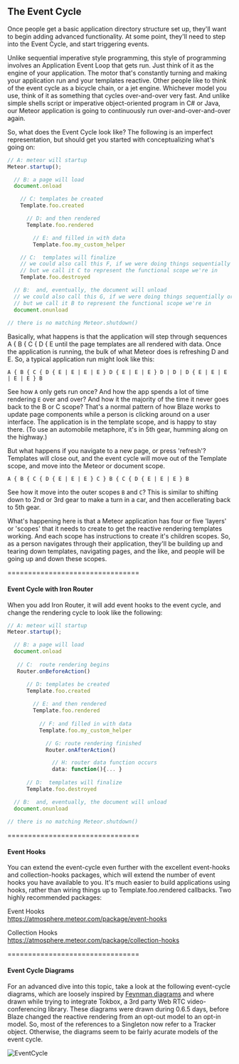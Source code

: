 ## The Event Cycle

Once people get a basic application directory structure set up, they'll want to begin adding advanced functionality.  At some point, they'll need to step into the Event Cycle, and start triggering events.  

Unlike sequential imperative style programming, this style of programming involves an Application Event Loop that gets run.  Just think of it as the engine of your application.  The motor that's constantly turning and making your application run and your templates reactive.  Other people like to think of the event cycle as a bicycle chain, or a jet engine.  Whichever model you use, think of it as something that cycles over-and-over very fast.  And unlike simple shells script or imperative object-oriented program in C# or Java, our Meteor application is going to continuously run over-and-over-and-over again.

So, what does the Event Cycle look like?  The following is an imperfect representation, but should get you started with conceptualizing what's going on:   

````js
// A: meteor will startup
Meteor.startup();  

  // B: a page will load
  document.onload

    // C: templates be created
    Template.foo.created

      // D: and then rendered
      Template.foo.rendered

        // E: and filled in with data 
        Template.foo.my_custom_helper

    // C:  templates will finalize
    // we could also call this F, if we were doing things sequentially or imperatively
    // but we call it C to represent the functional scope we're in
    Template.foo.destroyed

  // B:  and, eventually, the document will unload
  // we could also call this G, if we were doing things sequentially or imperatively
  // but we call it B to represent the functional scope we're in
  document.onunload
  
// there is no matching Meteor.shutdown()
````

Basically, what happens is that the application will step through sequences A { B { C { D { E until the page templates are all rendered with data.  Once the application is running, the bulk of what Meteor does is refreshing D and E.  So, a typical application run might look like this:

````
A { B { C { D { E | E | E | E } D { E | E | E } D | D | D { E | E | E | E | E } B
````
See how ``A`` only gets run once?  And how the app spends a lot of time rendering ``E`` over and over?  And how it the majority of the time it never goes back to the B or C scope?  That's a normal pattern of how Blaze works to update page components while a person is clicking around on a user interface.  The application is in the template scope, and is happy to stay there.  (To use an automobile metaphore, it's in 5th gear, humming along on the highway.)

But what happens if you navigate to a new page, or press 'refresh'?  Templates will close out, and the event cycle will move out of the Template scope, and move into the Meteor or document scope.  

````
A { B { C { D { E | E | E } C } B { C { D { E | E | E } B
````

See how it move into the outer scopes ``B`` and ``C``?  This is similar to shifting down to 2nd or 3rd gear to make a turn in a car, and then accellerating back to 5th gear.  

What's happening here is that a Meteor application has four or five 'layers' or 'scopes' that it needs to create to get the reactive rendering templates working.  And each scope has instructions to create it's children scopes.  So, as a person navigates through their application, they'll be building up and tearing down templates, navigating pages, and the like, and people will be going up and down these scopes.  
 
 
================================
#### Event Cycle with Iron Router

When you add Iron Router, it will add event hooks to the event cycle, and change the rendering cycle to look like the following:  

````js
// A: meteor will startup
Meteor.startup();  

  // B: a page will load
  document.onload
   
   // C:  route rendering begins
   Router.onBeforeAction()

      // D: templates be created
      Template.foo.created
  
        // E: and then rendered
        Template.foo.rendered
  
          // F: and filled in with data 
          Template.foo.my_custom_helper

            // G: route rendering finished
            Router.onAfterAction()

              // H: router data function occurs
              data: function(){... }
  
      // D:  templates will finalize
      Template.foo.destroyed

  // B:  and, eventually, the document will unload
  document.onunload
  
// there is no matching Meteor.shutdown()
````

================================
#### Event Hooks  

You can extend the event-cycle even further with the excellent event-hooks and collection-hooks packages, which will extend the number of event hooks you have available to you.  It's much easier to build applications using hooks, rather than wiring things up to Template.foo.rendered callbacks.  Two highly recommended packages:  

Event Hooks  
https://atmosphere.meteor.com/package/event-hooks  

Collection Hooks  
https://atmosphere.meteor.com/package/collection-hooks    


================================
#### Event Cycle Diagrams    

For an advanced dive into this topic, take a look at the following event-cycle diagrams, which are loosely inspired by [Feynman diagrams](https://www.google.com/search?q=Feynman+diagrams&espv=2&biw=1888&bih=1061&source=lnms&tbm=isch&sa=X&ei=nsRrVIWVCfHjsASltYLwCw&ved=0CAYQ_AUoAQ) and where drawn while trying to integrate Tokbox, a 3rd party Web RTC video-conferencing library.  These diagrams were drawn during 0.6.5 days, before Blaze changed the reactive rendering from an opt-out model to an opt-in model.  So, most of the references to a Singleton now refer to a Tracker object.  Otherwise, the diagrams seem to be fairly acurate models of the event cycle.

![EventCycle](https://raw.githubusercontent.com/awatson1978/meteor-cookbook/master/images/EventCycle.jpg)  
